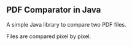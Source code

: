 
## PDF Comparator in Java

A simple Java library to compare two PDF files.

Files are compared pixel by pixel. 

